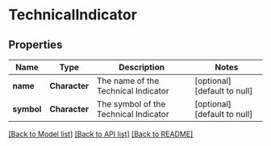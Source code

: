 # TechnicalIndicator

## Properties
Name | Type | Description | Notes
------------ | ------------- | ------------- | -------------
**name** | **Character** | The name of the Technical Indicator | [optional] [default to null]
**symbol** | **Character** | The symbol of the Technical Indicator | [optional] [default to null]

[[Back to Model list]](../README.md#documentation-for-models) [[Back to API list]](../README.md#documentation-for-api-endpoints) [[Back to README]](../README.md)


